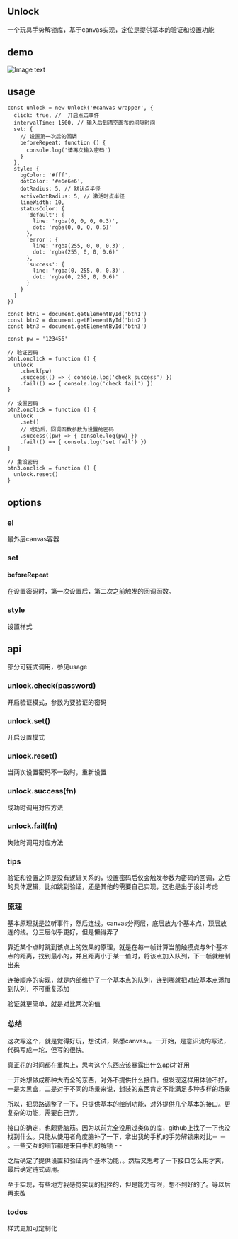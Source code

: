 ## Unlock

一个玩具手势解锁库，基于canvas实现，定位是提供基本的验证和设置功能

## demo

![Image text](https://github.com/maoyuyang/Unlock/blob/master/demo.gif)

## usage

```
const unlock = new Unlock('#canvas-wrapper', {
  click: true, //  开启点击事件
  intervalTime: 1500, // 输入后到清空画布的间隔时间
  set: {
    // 设置第一次后的回调
    beforeRepeat: function () {
      console.log('请再次输入密码')
    }
  },
  style: {
    bgColor: '#fff',
    dotColor: '#e6e6e6',
    dotRadius: 5, // 默认点半径
    activeDotRadius: 5, // 激活时点半径
    lineWidth: 10,
    statusColor: {
      'default': {
        line: 'rgba(0, 0, 0, 0.3)',
        dot: 'rgba(0, 0, 0, 0.6)'
      },
      'error': {
        line: 'rgba(255, 0, 0, 0.3)',
        dot: 'rgba(255, 0, 0, 0.6)'
      },
      'success': {
        line: 'rgba(0, 255, 0, 0.3)',
        dot: 'rgba(0, 255, 0, 0.6)'
      }
    }
  }
})

const btn1 = document.getElementById('btn1')
const btn2 = document.getElementById('btn2')
const btn3 = document.getElementById('btn3')

const pw = '123456'

// 验证密码
btn1.onclick = function () {
  unlock
    .check(pw)
    .success(() => { console.log('check success') })
    .fail(() => { console.log('check fail') })
}

// 设置密码
btn2.onclick = function () {
  unlock
    .set()
    // 成功后，回调函数参数为设置的密码
    .success((pw) => { console.log(pw) })
    .fail(() => { console.log('set fail') })
}

// 重设密码
btn3.onclick = function () {
  unlock.reset()
}
```

## options

### el

最外层canvas容器

### set

#### beforeRepeat

在设置密码时，第一次设置后，第二次之前触发的回调函数。

### style

设置样式

## api

部分可链式调用，参见usage

### unlock.check(password)

开启验证模式，参数为要验证的密码

### unlock.set()

开启设置模式

### unlock.reset()

当两次设置密码不一致时，重新设置

### unlock.success(fn)

成功时调用对应方法

### unlock.fail(fn)

失败时调用对应方法

### tips
验证和设置之间是没有逻辑关系的，设置密码后仅会触发参数为密码的回调，之后的具体逻辑，比如跳到验证，还是其他的需要自己实现，这也是出于设计考虑

### 原理

基本原理就是监听事件，然后连线。canvas分两层，底层放九个基本点，顶层放连的线。分三层似乎更好，但是懒得弄了

靠近某个点时跳到该点上的效果的原理，就是在每一帧计算当前触摸点与9个基本点的距离，找到最小的，并且距离小于某一值时，将该点加入队列，下一帧就绘制出来

连接顺序的实现，就是内部维护了一个基本点的队列，连到哪就把对应基本点添加到队列，不可重复添加

验证就更简单，就是对比两次的值

### 总结

这次写这个，就是觉得好玩，想试试，熟悉canvas。。一开始，是意识流的写法，代码写成一坨，但写的很快。

真正花的时间都在重构上，思考这个东西应该暴露出什么api才好用

一开始想做成那种大而全的东西，对外不提供什么接口。但发现这样用体验不好，一是太黑盒，二是对于不同的场景来说，封装的东西肯定不能满足多种多样的场景

所以，把思路调整了一下，只提供基本的绘制功能，对外提供几个基本的接口。更复杂的功能，需要自己弄。

接口的确定，也颇费脑筋。因为以前完全没用过类似的库，github上找了一下也没找到什么。只能从使用者角度脑补了一下，拿出我的手机的手势解锁来对比－ － 。一些交互的细节都是来自手机的解锁 - -

之后确定了提供设置和验证两个基本功能，。然后又思考了一下接口怎么用才爽，最后确定链式调用。

至于实现，有些地方我感觉实现的挺挫的，但是能力有限，想不到好的了。等以后再来改

### todos

样式更加可定制化
